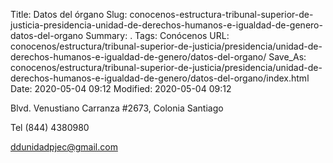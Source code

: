 Title: Datos del órgano
Slug: conocenos-estructura-tribunal-superior-de-justicia-presidencia-unidad-de-derechos-humanos-e-igualdad-de-genero-datos-del-organo
Summary: .
Tags: Conócenos
URL: conocenos/estructura/tribunal-superior-de-justicia/presidencia/unidad-de-derechos-humanos-e-igualdad-de-genero/datos-del-organo/
Save_As: conocenos/estructura/tribunal-superior-de-justicia/presidencia/unidad-de-derechos-humanos-e-igualdad-de-genero/datos-del-organo/index.html
Date: 2020-05-04 09:12
Modified: 2020-05-04 09:12



Blvd. Venustiano Carranza #2673, Colonia Santiago

Tel (844) 4380980

ddunidadpjec@gmail.com



